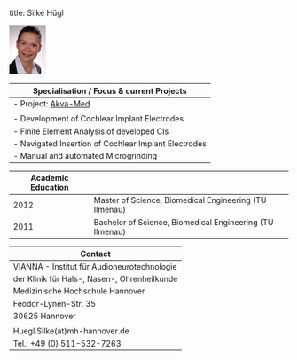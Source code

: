 title: Silke Hügl


![Image Silke Hügl](Silke.jpg)


|Specialisation / Focus	& current Projects|
|-----------------------------------------|
|-   Project: [Akva-Med](www.vianna.de/01_workgroups/majdani/projects.html "Akva-Med")|
| |
|-   Development of Cochlear Implant Electrodes| 
|-   Finite Element Analysis of developed CIs|
|-   Navigated Insertion of Cochlear Implant Electrodes|
|-   Manual and automated Microgrinding|



|Academic Education|                       |
|------------------|-----------------------|
|2012|Master of Science, Biomedical Engineering (TU Ilmenau)|
|2011|Bachelor of Science, Biomedical Engineering (TU Ilmenau)|

|Contact|                       
|------------------|
|VIANNA - Institut für Audioneurotechnologie|
|der Klinik für Hals-, Nasen-, Ohrenheilkunde|
|Medizinische Hochschule Hannover|
|Feodor-Lynen-Str. 35|
| 30625 Hannover|
| |
|Huegl.Silke(at)mh-hannover.de|
|Tel.: +49 (0) 511-532-7263|